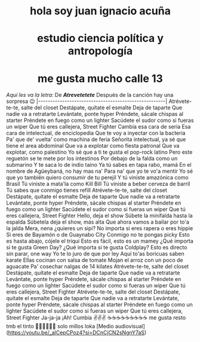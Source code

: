  # <h1 align="center">hola soy juan ignacio acuña</h1>
# <h1 align="center"> estudio ciencia política y antropología</h1>
## <h1 align="center"> **me gusta mucho calle 13**</h1>
 *Aquí les va la letra:*
 De ***Atrevetetete***
 Después de la canción hay una sorpresa 😉
|-----------------------------------------------------|
Atrévete-te-te, salte del closet 
Destápate, quítate el esmalte
Deja de taparte
Que nadie va a retratarte
Levántate, ponte hyper
Préndete, sácale chispas al starter
Préndete en fuego como un lighter
Sacúdete el sudor como si fueras un wiper
Que tú eres callejera, Street Fighter
Cambia esa cara de seria
Esa cara de intelectual, de enciclopedia
Que te voy a inyectar con la bacteria
Pa' que de' vuelta' como machina de feria
Señorita intelectual, ya sé que tiene el area abdominal
Que va a explotar como fiesta patronal
Que va explotar, como palestino
Yo sé que a ti te gusta el pop-rock latino
Pero este reguetón se te mete por los intestinos
Por debajo de la falda como un submarino
Y te saca lo de indio taíno
Ya tú sabes en tapa rabo, mamá
En el nombre de Agüeybaná, no hay mas na'
Para na' que yo te vo'a mentir
Yo sé que yo también quiero consumir de tu perejil
Y tú viniste amazónica como Brasil
Tú viniste a mata'la como Kill Bill
Tú viniste a beber cerveza de barril
Tú sabes que conmigo tienes refill
Atrévete-te-te, salte del closet
Destápate, quítate el esmalte
Deja de taparte
Que nadie va a retratarte
Levántate, ponte hyper
Préndete, sácale chispas al starter
Préndete en fuego como un lighter
Sacúdete el sudor como si fueras un wiper
Que tú eres callejera, Street Fighter
Hello, deja el show
Súbete la minifalda hasta la espalda
Súbetela deja el show, más alta
Que ahora vamos a bailar por to'a la jalda
Mera, nena ¿quieres un sipi?
No importa si eres rapera o eres hippie
Si eres de Bayamón o de Guaynabo City
Conmigo no te pongas picky
Esto es hasta abajo, cójele el triqui
Esto es fácil, esto es un mamey
¿Qué importa si te gusta Green Day?
¿Qué importa si te gusta Coldplay?
Esto es directo sin parar, one way
Yo te lo juro de que por ley
Aquí to'as boricuas saben karate
Ellas cocinan con salsa de tomate
Mojan el arroz con un poco de aguacate
Pa' cosechar nalgas de 14 kilates
Atrévete-te-te, salte del closet
Destápate, quítate el esmalte
Deja de taparte
Que nadie va a retratarte
Levántate, ponte hyper
Préndete, sácale chispas al starter
Préndete en fuego como un lighter
Sacúdete el sudor como si fueras un wiper
Que tú eres callejera, Street Fighter
Atrévete-te-te, salte del closet
Destápate, quítate el esmalte
Deja de taparte
Que nadie va a retratarte
Levántate, ponte hyper
Préndete, sácale chispas al starter
Préndete en fuego como un lighter
Sacúdete el sudor como si fueras un wiper
Que tú eres callejera, Street Fighter
Ja-ja-ja
¡Ah!
Cumbia
✌️✌️✌️
☕☕☕☕☕☕☕☕☕
me gusta resto tmb el tinto
💙🤍💙🤍💙🤍
solo millos loka
[Medio audiovisual] (https://youtu.be/_alCepCPoz4?si=DCnCjCN2sNgnY7aS)